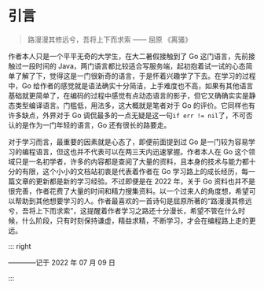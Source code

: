 # 引言

> 路漫漫其修远兮，吾将上下而求索 —— 屈原 《离骚》

作者本人只是一个平平无奇的大学生，在大二暑假接触到了 Go 这门语言，先前接触过一段时间的 Java，两门语言都比较适合写服务端，起初抱着试一试的心态简单了解了下，觉得这是一门很新奇的语言，于是怀着兴趣学了下去。在学习的过程中，Go 给作者的感觉就是语法确实十分简洁，上手难度也不高，如果有其他语言基础就更简单了，在编码的过程中感觉有点动态语言的影子，但它又确确实实是静态类型编译语言。门槛低，用法多，这大概就是笔者对于 Go 的评价。它同样也有许多缺点，外界对于 Go 调侃最多的一点无疑是这一句`if err != nil`了，不可否认的是作为一门年轻的语言，Go 还有很长的路要走。

对于学习而言，最重要的因素就是心态了，即便前面提到过 Go 是一门较为容易学习的编程语言，但这也并不代表可以在两三天内迅速掌握。作者本人在 Go 这个领域只是一名初学者，许多的内容都是查阅了大量的资料，且本身的技术与能力都十分的有限，这个小小的文档站初衷是代表着作者在 Go 学习路上的成长经历，每一篇文章的更新都是新的学习经验。不过即便是在 2022 年，关于 Go 资料也并不是很完善，作者花费了大量的时间和精力搜集资料。以一个过来人的角度想，希望可以帮助到其他想要学习的人。作者最喜欢的一首诗句是屈原所著的“路漫漫其修远兮，吾将上下而求索”，这提醒着作者学习之路还十分漫长，希望不管在什么时候，什么阶段，只有时刻保持谦虚，精益求精，不断学习，才会在编程路上走的更远。

::: right

​————记于 2022 年 07 月 09 日

:::
